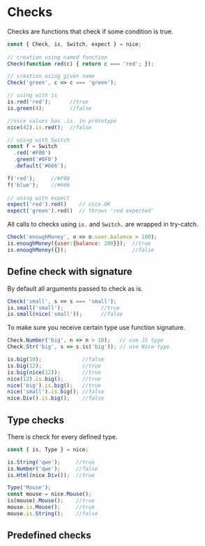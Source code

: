 Checks
========

Checks are functions that check if some condition is true.

```javascript
const { Check, is, Switch, expect } = nice;
 
// creation using named function
Check(function red(c) { return c === 'red'; });

// creation using given name
Check('green', c => c === 'green');

// using with is
is.red('red');      //true
is.green(4);        //false

//nice values has .is. in prototype
nice(42).is.red();  //false

// using with Switch
const f = Switch
  .red('#F00')
  .green('#0F0')
  .default('#666');

f('red');     //#F00  
f('blue');    //#666  
 
// using witn expect
expect('red').red()    // nice.OK  
expect('green').red()  // throws 'red expected' 
```
All calls to checks using `is.` and `Switch.` are wrapped in try-catch.
```javascript
Check('enoughMoney', o => o.user.balance > 100);
is.enoughMoney({user:{balance: 200}});  //true
is.enoughMoney({});                     //false
```

## Define check with signature 
By default all arguments passed to check as is. 

```javascript
Check('small', s => s === 'small');
is.small('small');            //true
is.small(nice('small'));      //false
```

To make sure you receive certain type use function signature.

```javascript
Check.Number('big', n => n > 10);   // use JS type
Check.Str('big', s => s.is('big')); // use Nice type

is.big(10);             //false
is.big(12);             //true
is.big(nice(12));       //true
nice(12).is.big();      //true
nice('big').is.big();   //true
nice('small').is.big(); //false
nice.Div().is.big();    //false
```

## Type checks

There is check for every defined type.

```javascript
const { is, Type } = nice;

is.String('qwe');     //true
is.Number('qwe');     //false
is.Html(nice.Div());  //true

Type('Mouse');
const mouse = nice.Mouse();
is(mouse).Mouse();    //true
mouse.is.Mouse();     //true
mouse.is.String();    //false

```

## Predefined checks
